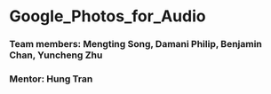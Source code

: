 # Google_Photos_for_Audio

### Team members: Mengting Song, Damani Philip, Benjamin Chan,  Yuncheng Zhu
### Mentor: Hung Tran
